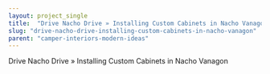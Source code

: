 ```yaml
---
layout: project_single
title:  "Drive Nacho Drive » Installing Custom Cabinets in Nacho Vanagon"
slug: "drive-nacho-drive-installing-custom-cabinets-in-nacho-vanagon"
parent: "camper-interiors-modern-ideas"
---
```

Drive Nacho Drive » Installing Custom Cabinets in Nacho Vanagon